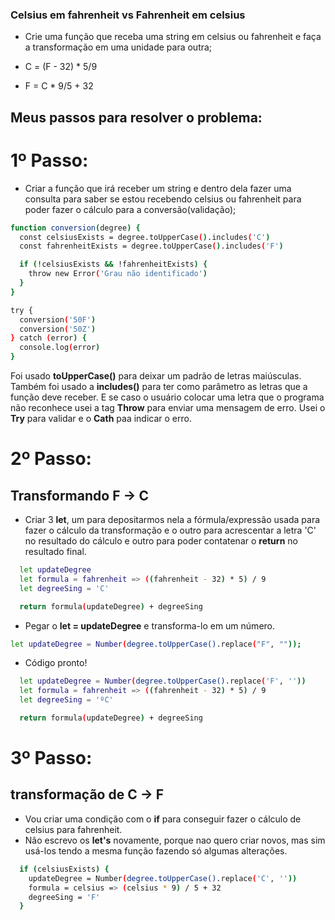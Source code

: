 ### Celsius em fahrenheit vs Fahrenheit em celsius

- Crie uma função que receba uma string em celsius ou fahrenheit e faça a transformação em uma unidade para outra;

* C = (F - 32) \* 5/9

* F = C \* 9/5 + 32

## Meus passos para resolver o problema:

# 1º Passo:

- Criar a função que irá receber um string e dentro dela fazer uma consulta para saber se estou recebendo celsius ou fahrenheit para poder fazer o cálculo para a conversão(validação);

```bash
function conversion(degree) {
  const celsiusExists = degree.toUpperCase().includes('C')
  const fahrenheitExists = degree.toUpperCase().includes('F')

  if (!celsiusExists && !fahrenheitExists) {
    throw new Error('Grau não identificado')
  }
}

try {
  conversion('50F')
  conversion('50Z')
} catch (error) {
  console.log(error)
}
```

Foi usado **toUpperCase()** para deixar um padrão de letras maiúsculas.
Também foi usado a **includes()** para ter como parâmetro as letras que a função deve receber.
E se caso o usuário colocar uma letra que o programa não reconhece usei a tag **Throw** para enviar uma mensagem de erro.
Usei o **Try** para validar e o **Cath** paa indicar o erro.

# 2º Passo:

## Transformando F -> C

- Criar 3 **let**, um para depositarmos nela a fórmula/expressão usada para fazer o cálculo da transformação e o outro para acrescentar a letra 'C' no resultado do cálculo e outro para poder contatenar o **return** no resultado final.

```bash
  let updateDegree
  let formula = fahrenheit => ((fahrenheit - 32) * 5) / 9
  let degreeSing = 'C'

  return formula(updateDegree) + degreeSing
```

- Pegar o **let = updateDegree** e transforma-lo em um número.

```bash
let updateDegree = Number(degree.toUpperCase().replace("F", ""));
```

- Código pronto!

```bash
  let updateDegree = Number(degree.toUpperCase().replace('F', ''))
  let formula = fahrenheit => ((fahrenheit - 32) * 5) / 9
  let degreeSing = 'ºC'

  return formula(updateDegree) + degreeSing
```

# 3º Passo:

## transformação de C -> F

- Vou criar uma condição com o **if** para conseguir fazer o cálculo de celsius para fahrenheit.
- Nâo escrevo os **let's** novamente, porque nao quero criar novos, mas sim usá-los tendo a mesma função fazendo só algumas alterações.

```bash
  if (celsiusExists) {
    updateDegree = Number(degree.toUpperCase().replace('C', ''))
    formula = celsius => (celsius * 9) / 5 + 32
    degreeSing = 'F'
  }
```
